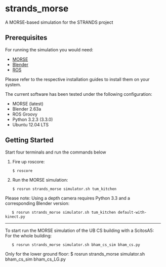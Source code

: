 strands_morse
=============

A MORSE-based simulation for the STRANDS project

Prerequisites
-------------

For running the simulation you would need:

* [MORSE](http://www.openrobots.org/morse/doc/latest/user/installation.html) 
* [Blender](http://www.blender.org/download/get-blender/)
* [ROS](http://www.ros.org/wiki/ROS/Installation)

Please refer to the respective installation guides to install them on your system. 

The current software has been tested under the following configuration:

* MORSE (latest)
* Blender 2.63a
* ROS Groovy
* Python 3.2.3 (3.3.0)
* Ubuntu 12.04 LTS

Getting Started
---------------

Start four terminals and run the commands below

1. Fire up roscore:
   
       $ roscore
       
2. Run the MORSE simulation:
      
       $ rosrun strands_morse simulator.sh tum_kitchen
       
  Please note: Using a depth camera requires Python 3.3 and a corresponding Blender version:

       $ rosrun strands_morse simulator.sh tum_kitchen default-with-kinect.py


-----------------

To start run the MORSE simulation of the UB CS building with a ScitosA5:
For the whole building:
      
       $ rosrun strands_morse simulator.sh bham_cs_sim bham_cs.py

Only for the lower ground floor:
       $ rosrun strands_morse simulator.sh bham_cs_sim bham_cs_LG.py


